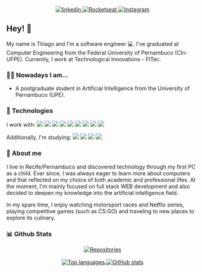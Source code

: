 <p align = "center">
  <a href="https://www.linkedin.com/in/thiagotandrade/">
    <img src="https://img.shields.io/badge/linkedin-%230077B5.svg?&style=for-the-badge&logo=linkedin&logoColor=white" alt="linkedin" />
  </a>
  <a href="https://app.rocketseat.com.br/me/thiago-tales-carmo-de-andrade-1584353110">
    <img src="https://img.shields.io/badge/rocketseat-%238257e6.svg?&style=for-the-badge" alt="Rocketseat" />
  </a>
  <a href="https://www.instagram.com/thiagotandrade1/">
    <img src="https://img.shields.io/badge/instagram-%23E4405F.svg?&style=for-the-badge&logo=instagram&logoColor=white"  alt="Instagram" />
  </a>
</p>

## Hey! 👋

My name is Thiago and I'm a software engineer :computer:. I've graduated at Computer Engineering from the Federal University of Pernambuco (CIn-UFPE). Currently, I work at Technological Innovations - FITec.

### 👨‍💻 Nowadays I am...
- A postgraduate student in Artificial Intelligence from the University of Pernambuco (UPE).

### 🔧 Technologies
I work with:
<img src="https://img.shields.io/badge/Angular-%23D3D3D3?style=flat-square&logo=angular&logoColor=black" />
<img src="https://img.shields.io/badge/Ionic-%23D3D3D3?style=flat-square&logo=ionic&logoColor=black" />
<img src="https://img.shields.io/badge/Node.JS-%23D3D3D3?style=flat-square&logo=node.js&logoColor=black" />
<img src="https://img.shields.io/badge/Java-%23D3D3D3?style=flat-square&logo=java&logoColor=black" />
<img src="https://img.shields.io/badge/Python-%23D3D3D3?style=flat-square&logo=python&logoColor=black" />
<img src="https://img.shields.io/badge/PostgreSQL-%23D3D3D3?style=flat-square&logo=postgresql&logoColor=black" />
<img src="https://img.shields.io/badge/MySQL-%23D3D3D3?style=flat-square&logo=mysql&logoColor=black" />
<img src="https://img.shields.io/badge/Docker-%23D3D3D3?style=flat-square&logo=docker&logoColor=black" />
<img src="https://img.shields.io/badge/GCloud-%23D3D3D3?style=flat-square&logo=google-cloud&logoColor=black" />

Additionally, I'm studying:
<img src="https://img.shields.io/badge/ReactJS-%23D3D3D3?style=flat-square&logo=react&logoColor=black" />
<img src="https://img.shields.io/badge/React_Native-%23D3D3D3?style=flat-square&logo=react&logoColor=black" />
<img src="https://img.shields.io/badge/Node.JS-%23D3D3D3?style=flat-square&logo=node.js&logoColor=black" />
<img src="https://img.shields.io/badge/Typescript-%23D3D3D3?style=flat-square&logo=typescript&logoColor=black" />

### 👨 About me
I live in Recife/Pernambuco and discovered technology through my first PC as a child. Ever since, I was always eager to learn more about computers and that reflected on my choice of both academic and professional lifes. At the moment, I'm mainly focused on full stack WEB development and also decided to deepen my knowledge into the artificial intelligence field.

In my spare time, I enjoy watching motorsport races and Netflix series, playing competitive games (such as CS:GO) and traveling to new places to explore its culinary.


### 📊 Github Stats
<p align="center">
<!--   <a href="https://github.com/thiagotandrade/thiagotandrade">
    <img src="https://badges.pufler.dev/visits/thiagotandrade/thiagotandrade?style=for-the-badge&color=%23D3D3D3" alt="Visits" />
  </a> -->
  <a href="https://github.com/thiagotandrade/thiagotandrade">
    <img src="https://badges.pufler.dev/repos/thiagotandrade?style=for-the-badge&color=%23D3D3D3" alt="Repositories" />
  </a>
</p>

<p align="center">
  <a href="https://github.com/thiagotandrade/thiagotandrade">
    <img
         align="center"
         src="https://github-readme-stats.vercel.app/api/top-langs/?username=thiagotandrade&hide=jupyter%20notebook&theme=dracula"
         alt="Top languages"
    >
  </a>
  <a href="https://github.com/thiagotandrade/thiagotandrade">
    <img
         align="center"
         src="https://github-readme-stats.vercel.app/api/?username=thiagotandrade&show_icons=true&count_private=true&include_all_commits=true&line_height=27&&theme=dracula"
         alt="GitHub stats"
    >
  </a> 
</p>
